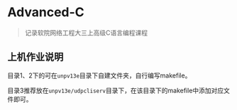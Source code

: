 # Advanced-C
> 记录软院网络工程大三上高级C语言编程课程

## 上机作业说明
目录1、2下的可在`unpv13e`目录下自建文件夹，自行编写makefile。

目录3推荐放在`unpv13e/udpcliserv`目录下，在该目录下的makefile中添加对应文件即可。

